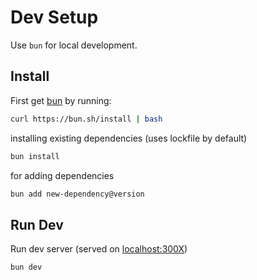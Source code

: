 # Dev Setup

Use `bun` for local development.

## Install
First get [bun](https://bun.sh/) by running:

```bash
curl https://bun.sh/install | bash
```

installing existing dependencies (uses lockfile by default)
```bash
bun install
```

for adding dependencies
```bash
bun add new-dependency@version
```

## Run Dev
Run dev server (served on [localhost:300X](http://localhost:3000))

```bash
bun dev
```
